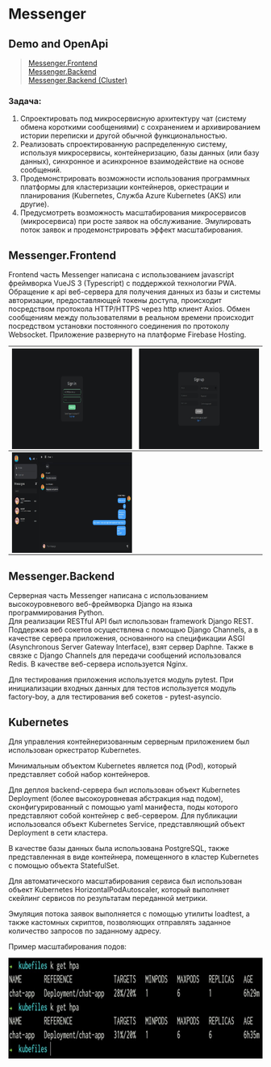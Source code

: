 # Messenger

## Demo and OpenApi
> <a href="https://hotfire-chat.web.app/">Messenger.Frontend</a> <br/>
> <a href="https://fakemessenger.herokuapp.com/swagger/">Messenger.Backend</a> <br/>
> <a href="https://chat-app.c-2181e3e.kyma.ondemand.com//swagger/">Messenger.Backend (Cluster)</a>

### Задача:
1. Спроектировать под микросервисную архитектуру чат (систему обмена короткими сообщениями) с сохранением и архивированием истории переписки и другой обычной функциональностью. 
2. Реализовать спроектированную распределенную систему, используя микросервисы, контейнеризацию, базы данных (или базу данных), синхронное и асинхронное взаимодействие на основе сообщений.
3. Продемонстрировать возможности использования программных платформы для кластеризации контейнеров, оркестрации и планирования (Kubernetes, Служба Azure Kubernetes (AKS) или другие).
4. Предусмотреть возможность масштабирования микросервисов (микросервиса) при росте заявок на обслуживание. Эмулировать поток заявок и продемонстрировать эффект масштабирования.

## Messenger.Frontend
Frontend часть Messenger написана с использованием javascript фреймворка VueJS 3 (Typescript) с поддержкой технологии PWA.
Обращение к api веб-сервера для получения данных из базы и системы авторизации, предоставляющей токены доступа, происходит посредством протокола HTTP/HTTPS через http клиент Axios. Обмен сообщениям между пользователями в реальном времени происходит посредством установки постоянного соединения по протоколу Websocket.
Приложение развернуто на платформе Firebase Hosting.

| <img align="left" src="Screenshots/2.jpg" height="200" /> | <img align="right" src="Screenshots/3.jpg" height="200" /> |
|:---------------------------------------------------------:|:----------------------------------------------------------:|
| <img align="left" src="Screenshots/1.jpg" height="200" /> |                                                            |





## Messenger.Backend
Серверная часть Messenger написана с использованием высокоуровневого веб-фреймворка Django на языка программирования Python. <br/> 
Для реализации RESTful API был использован framework Django REST. Поддержка веб сокетов осуществлена с помощью Django Channels, а в качестве сервера приложения, основанного на спецификации ASGI (Asynchronous Server Gateway Interface), взят сервер Daphne. Также в связке с Django Channels для передачи сообщений использовался Redis.
В качестве веб-сервера используется Nginx.

Для тестирования приложения используется модуль pytest. При инициализации входных данных для тестов используется модуль factory-boy, а для тестирования веб сокетов - pytest-asyncio.


## Kubernetes
Для управления контейнеризованным серверным приложением был использован оркестратор Kubernetes. 

Минимальным объектом Kubernetes является под (Pod), который представляет собой набор контейнеров.

Для деплоя backend-сервера был использован объект Kubernetes Deployment (более высокоуровневая абстракция над подом), сконфигурированный с помощью yaml манифеста, поды которого представляют собой контейнер с веб-сервером.
Для публикации использовался объект Kubernetes Service, представляющий объект Deployment в сети кластера.

В качестве базы данных была использована PostgreSQL, также представленная в виде контейнера, помещенного в кластер Kubernetes с помощью объекта StatefulSet.

Для автоматического масштабирования сервиса был использован объект Kubernetes HorizontalPodAutoscaler, который выполняет скейлинг сервисов по результатам переданной метрики.

Эмуляция потока заявок выполняется с помощью утилиты loadtest, а также кастомных скриптов, позволяющих отправлять заданное количество запросов по заданному адресу.

Пример масштабирования подов:

<img align="left" src="Screenshots/5Gw8tjOstVg.jpg" height="200" />

